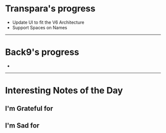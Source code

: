 	
# Transpara's progress

- Update UI to fit the V6 Architecture
- Support Spaces on Names
---
# Back9's progress

- 
---
# Interesting Notes of the Day

## I'm Grateful for
## I'm Sad for